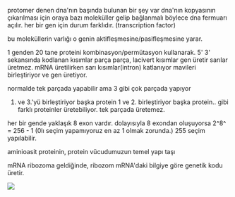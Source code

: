 protomer denen dna'nın başında bulunan bir şey var
dna'nın kopyasının çıkarılması için oraya bazı moleküller gelip bağlanmalı
böylece dna fermuarı açılır.
her bir gen için durum farklıdır. 
(transcription factor) 

bu moleküllerin varlığı o genin aktifleşmesine/pasifleşmesine yarar.


1 genden 20 tane proteini kombinasyon/permütasyon kullanarak.
5' 3' sekansında kodlanan kısımlar parça parça, lacivert
kısımlar gen üretir sarılar üretmez. mRNA üretilirken
sarı kısımlar(intron) katlanıyor mavileri birleştiriyor ve
gen üretiyor.

normalde tek parçada yapabilir ama 3 gibi çok parçada
yapıyor 
1. ve 3.'yü birleştiriyor başka protein
1 ve 2. birleştiriyor başka protein.. gibi farklı
proteinler üretebiliyor. tek parçada üretemez.

her bir gende yaklaşık 8 exon vardır. dolayısıyla
8 exondan oluşuyorsa 2^8^ = 256 - 1 (0lı seçim yapamıyoruz
en az 1 olmak zorunda.) 255 seçim yapılabilir.

aminioasit proteinin, protein vücudumuzun temel yapı taşı

mRNA ribozoma geldiğinde, ribozom mRNA'daki bilgiye göre genetik kodu üretir.

![](https://github.com/LIIIs4ma/BiyoinformatikAG/blob/main/imgs/genetikkod.png?raw=true)

